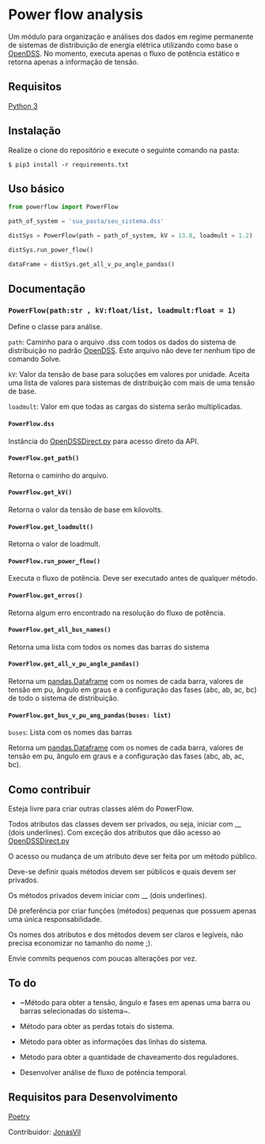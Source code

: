 # Power flow analysis

Um módulo para organização e análises dos dados em regime permanente de sistemas de distribuição de energia elétrica utilizando como base o [OpenDSS](https://www.epri.com/#/pages/sa/opendss?lang=en).
No momento, executa apenas o fluxo de potência estático e retorna apenas a informação de tensão.

## Requisitos

[Python 3](https://www.python.org/)


## Instalação

Realize o clone do repositório e execute o seguinte comando na pasta:

    $ pip3 install -r requirements.txt

## Uso básico

```python
from powerflow import PowerFlow

path_of_system = 'sua_pasta/seu_sistema.dss'

distSys = PowerFlow(path = path_of_system, kV = 13.8, loadmult = 1.2)

distSys.run_power_flow()

dataFrame = distSys.get_all_v_pu_angle_pandas()
```

## Documentação

### ```PowerFlow(path:str , kV:float/list, loadmult:float = 1)```
Define o classe para análise.

  ```path```: Caminho para o arquivo .dss com todos os dados do sistema de distribuição no padrão [OpenDSS](https://www.epri.com/#/pages/sa/opendss?lang=en).
  Este arquivo não deve ter nenhum tipo de comando Solve.
  
  ```kV```: Valor da tensão de base para soluções em valores por unidade. Aceita uma lista de valores para sistemas de distribuição com mais de uma tensão de base.
  
  ```loadmult```: Valor em que todas as cargas do sistema serão multiplicadas. 

#### ```PowerFlow.dss```
Instância do [OpenDSSDirect.py](https://github.com/dss-extensions/OpenDSSDirect.py) para acesso direto da API.
    
#### ```PowerFlow.get_path()```
Retorna o caminho do arquivo.
    
#### ```PowerFlow.get_kV()```
Retorna o valor da tensão de base em kilovolts.
    
#### ```PowerFlow.get_loadmult()```
Retorna  o valor de loadmult.

#### ```PowerFlow.run_power_flow()```
Executa o fluxo de potência. Deve ser executado antes de qualquer método.

#### ```PowerFlow.get_erros()```
Retorna algum erro encontrado na resolução do fluxo de potência.

#### ```PowerFlow.get_all_bus_names()```
Retorna uma lista com todos os nomes das barras do sistema

#### ```PowerFlow.get_all_v_pu_angle_pandas()```
Retorna um [pandas.Dataframe](https://pandas.pydata.org/pandas-docs/stable/reference/api/pandas.DataFrame.html) com os nomes de cada barra, 
valores de tensão em pu, ângulo em graus e a configuração das fases (abc, ab, ac, bc) de todo o sistema de distribuição.

#### ```PowerFlow.get_bus_v_pu_ang_pandas(buses: list)```

   ```buses```: Lista com os nomes das barras

Retorna um [pandas.Dataframe](https://pandas.pydata.org/pandas-docs/stable/reference/api/pandas.DataFrame.html) com os nomes de cada barra, 
valores de tensão em pu, ângulo em graus e a configuração das fases (abc, ab, ac, bc).



## Como contribuir

Esteja livre para criar outras classes além do PowerFlow.

Todos atributos das classes devem ser privados, ou seja, iniciar com __ (dois underlines). Com exceção dos atributos que dão acesso ao [OpenDSSDirect.py](https://github.com/dss-extensions/OpenDSSDirect.py)

O acesso ou mudança de um atributo deve ser feita por um método público.

Deve-se definir quais métodos devem ser públicos e quais devem ser privados.

Os métodos privados devem iniciar com __ (dois underlines).

Dê preferência por criar funções (métodos) pequenas que possuem apenas uma única responsabilidade.

Os nomes dos atributos e dos métodos devem ser claros e legíveis, não precisa economizar no tamanho do nome ;).

Envie commits pequenos com poucas alterações por vez.

## To do

- ~Método para obter a tensão, ângulo e fases em apenas uma barra ou barras selecionadas do sistema~. 

- Método para obter as perdas totais do sistema.

- Método para obter as informações das linhas do sistema.

- Método para obter a quantidade de chaveamento dos reguladores.

- Desenvolver análise de fluxo de potência temporal.

## Requisitos para Desenvolvimento

[Poetry](https://python-poetry.org/)


Contribuidor: [JonasVil](https://github.com/felipemarkson/power-flow-analysis/commits?author=JonasVil)
